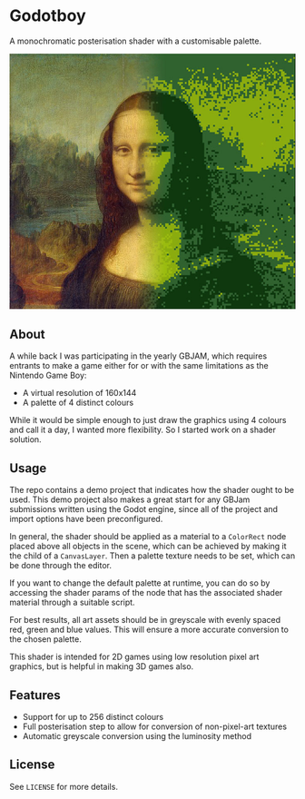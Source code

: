 # Godotboy
A monochromatic posterisation shader with a customisable palette.

![Demo](https://github.com/ItsSeaJay/godotboy/blob/master/demo.jpg?raw=true)

## About
A while back I was participating in the yearly GBJAM, which requires entrants to
make a game either for or with the same limitations as the Nintendo Game Boy:

- A virtual resolution of 160x144
- A palette of 4 distinct colours

While it would be simple enough to just draw the graphics using 4 colours and
call it a day, I wanted more flexibility. So I started work on a shader solution.

## Usage
The repo contains a demo project that indicates how the shader ought to be used.
This demo project also makes a great start for any GBJam submissions written
using the Godot engine, since all of the project and import options have been
preconfigured.

In general, the shader should be applied as a material to a `ColorRect` node
placed above all objects in the scene, which can be achieved by making it the
child of a `CanvasLayer`. Then a palette texture needs to be set, which can be
done through the editor.

If you want to change the default palette at runtime, you can do so by accessing
the shader params of the node that has the associated shader material through
a suitable script.

For best results, all art assets should be in greyscale with evenly spaced red,
green and blue values. This will ensure a more accurate conversion to the chosen
palette.

This shader is intended for 2D games using low resolution pixel art graphics,
but is helpful in making 3D games also.

## Features
- Support for up to 256 distinct colours
- Full posterisation step to allow for conversion of non-pixel-art textures
- Automatic greyscale conversion using the luminosity method

## License
See `LICENSE` for more details.